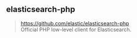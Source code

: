## elasticsearch-php
> https://github.com/elastic/elasticsearch-php  
> Official PHP low-level client for Elasticsearch.
